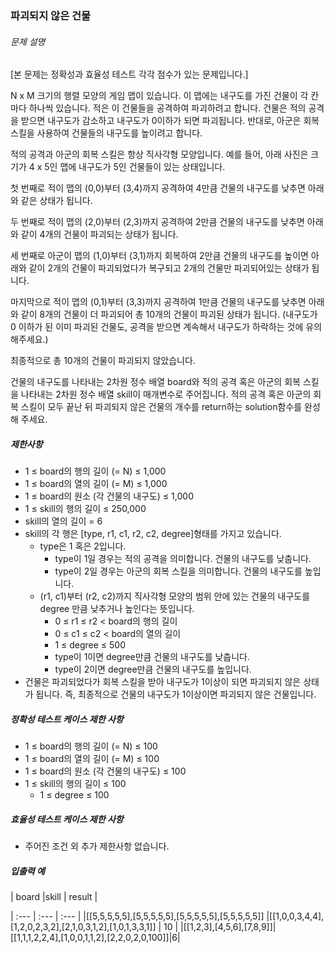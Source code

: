 ### 파괴되지 않은 건물

###### 문제 설명

[본 문제는 정확성과 효율성 테스트 각각 점수가 있는 문제입니다.]

N x M 크기의 행렬 모양의 게임 맵이 있습니다. 이 맵에는 내구도를 가진 건물이 각 칸마다 하나씩 있습니다. 적은 이 건물들을 공격하여 파괴하려고 합니다. 건물은 적의 공격을 받으면 내구도가 감소하고 내구도가 0이하가 되면 파괴됩니다. 반대로, 아군은 회복 스킬을 사용하여 건물들의 내구도를 높이려고 합니다.

적의 공격과 아군의 회복 스킬은 항상 직사각형 모양입니다.
예를 들어, 아래 사진은 크기가 4 x 5인 맵에 내구도가 5인 건물들이 있는 상태입니다.

첫 번째로 적이 맵의 (0,0)부터 (3,4)까지 공격하여 4만큼 건물의 내구도를 낮추면 아래와 같은 상태가 됩니다.

두 번째로 적이 맵의 (2,0)부터 (2,3)까지 공격하여 2만큼 건물의 내구도를 낮추면 아래와 같이 4개의 건물이 파괴되는 상태가 됩니다.

세 번째로 아군이 맵의 (1,0)부터 (3,1)까지 회복하여 2만큼 건물의 내구도를 높이면 아래와 같이 2개의 건물이 파괴되었다가 복구되고 2개의 건물만 파괴되어있는 상태가 됩니다.

마지막으로 적이 맵의 (0,1)부터 (3,3)까지 공격하여 1만큼 건물의 내구도를 낮추면 아래와 같이 8개의 건물이 더 파괴되어 총 10개의 건물이 파괴된 상태가 됩니다. (내구도가 0 이하가 된 이미 파괴된 건물도, 공격을 받으면 계속해서 내구도가 하락하는 것에 유의해주세요.)

최종적으로 총 10개의 건물이 파괴되지 않았습니다.

건물의 내구도를 나타내는 2차원 정수 배열 board와 적의 공격 혹은 아군의 회복 스킬을 나타내는 2차원 정수 배열 skill이 매개변수로 주어집니다. 적의 공격 혹은 아군의 회복 스킬이 모두 끝난 뒤 파괴되지 않은 건물의 개수를 return하는 solution함수를 완성해 주세요.

##### 제한사항

- 1 ≤ board의 행의 길이 (= N) ≤ 1,000
- 1 ≤ board의 열의 길이 (= M) ≤ 1,000
- 1 ≤ board의 원소 (각 건물의 내구도) ≤ 1,000
- 1 ≤ skill의 행의 길이 ≤ 250,000
- skill의 열의 길이 = 6
- skill의 각 행은 [type, r1, c1, r2, c2, degree]형태를 가지고 있습니다.
    - type은 1 혹은 2입니다.
        - type이 1일 경우는 적의 공격을 의미합니다. 건물의 내구도를 낮춥니다.
        - type이 2일 경우는 아군의 회복 스킬을 의미합니다. 건물의 내구도를 높입니다.
    - (r1, c1)부터 (r2, c2)까지 직사각형 모양의 범위 안에 있는 건물의 내구도를 degree 만큼 낮추거나 높인다는 뜻입니다.
        - 0 ≤ r1 ≤ r2 < board의 행의 길이
        - 0 ≤ c1 ≤ c2 < board의 열의 길이
        - 1 ≤ degree ≤ 500
        - type이 1이면 degree만큼 건물의 내구도를 낮춥니다.
        - type이 2이면 degree만큼 건물의 내구도를 높입니다.
- 건물은 파괴되었다가 회복 스킬을 받아 내구도가 1이상이 되면 파괴되지 않은 상태가 됩니다. 즉, 최종적으로 건물의 내구도가 1이상이면 파괴되지 않은 건물입니다.


##### 정확성 테스트 케이스 제한 사항

- 1 ≤ board의 행의 길이 (= N) ≤ 100
- 1 ≤ board의 열의 길이 (= M) ≤ 100
- 1 ≤ board의 원소 (각 건물의 내구도) ≤ 100
- 1 ≤ skill의 행의 길이 ≤ 100
    - 1 ≤ degree ≤ 100


##### 효율성 테스트 케이스 제한 사항

- 주어진 조건 외 추가 제한사항 없습니다.


##### 입출력 예

| board      |skill |  result |

| :--- | :--- | :--- |
|[[5,5,5,5,5],[5,5,5,5,5],[5,5,5,5,5],[5,5,5,5,5]]	|[[1,0,0,3,4,4],[1,2,0,2,3,2],[2,1,0,3,1,2],[1,0,1,3,3,1]]	| 10 |
|[[1,2,3],[4,5,6],[7,8,9]]|[[1,1,1,2,2,4],[1,0,0,1,1,2],[2,2,0,2,0,100]]|6|